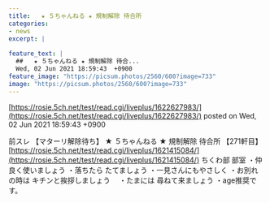 ```yaml
---
title:   ★ ５ちゃんねる ★ 規制解除 待合所  
categories:
- news
excerpt: |
  
feature_text: |
  ##   ★ ５ちゃんねる ★ 規制解除 待合...
  Wed, 02 Jun 2021 18:59:43  +0900
feature_image: "https://picsum.photos/2560/600?image=733"
image: "https://picsum.photos/2560/600?image=733"
---
```


[https://rosie.5ch.net/test/read.cgi/liveplus/1622627983/](https://rosie.5ch.net/test/read.cgi/liveplus/1622627983/)
posted on Wed, 02 Jun 2021 18:59:43  +0900

<!--more-->

前スレ 【マターリ解除待ち】 ★ ５ちゃんねる ★ 規制解除 待合所 【271軒目】 [https://rosie.5ch.net/test/read.cgi/liveplus/1621415084/](https://rosie.5ch.net/test/read.cgi/liveplus/1621415084/) ちくわ部 部室 ・仲良く使いましょう ・落ちたら たてましょう ・一見さんにもやさしく ・お別れの時は キチンと挨拶しましょう　 ・たまには 尋ねて来ましょう ・age推奨です。
